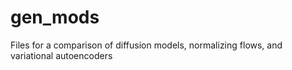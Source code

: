 # gen_mods
Files for a comparison of diffusion models, normalizing flows, and variational autoencoders
